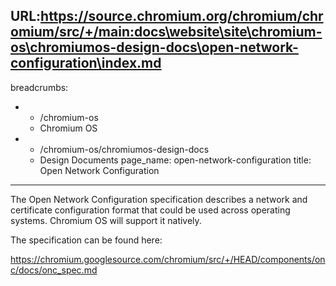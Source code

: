 URL:https://source.chromium.org/chromium/chromium/src/+/main:docs\website\site\chromium-os\chromiumos-design-docs\open-network-configuration\index.md
---
breadcrumbs:
- - /chromium-os
  - Chromium OS
- - /chromium-os/chromiumos-design-docs
  - Design Documents
page_name: open-network-configuration
title: Open Network Configuration
---

The Open Network Configuration specification describes a network and certificate
configuration format that could be used across operating systems. Chromium OS
will support it natively.

The specification can be found here:

<https://chromium.googlesource.com/chromium/src/+/HEAD/components/onc/docs/onc_spec.md>
